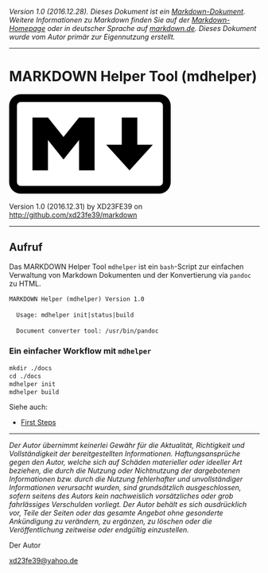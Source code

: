 
<!-- Referenzen -->

[Logo]: ./res/md.png "Markdown-Logo"
[Markdown]: https://daringfireball.net/projects/markdown/ "Markdown is a text-to-HTML conversion tool for web writers."
[Plugin]: https://addons.mozilla.org/de/firefox/addon/markdown-viewer/ "Markdown Viewer Plugin for Firefox"
[Syntax]: http://markdown.de/ "Die deutsche Markdown-Referenz."
[css]: https://gist.github.com/killercup "Pascal Hertleif - pandoc.css"

<!-- Kopfzeile -->

[mdw]: https://de.wikipedia.org/wiki/Markdown "Markdown auf Wikipedia"

*Version 1.0 (2016.12.28). Dieses Dokument ist ein [Markdown-Dokument][mdw]. Weitere Informationen zu Markdown
finden Sie auf der [Markdown-Homepage][Markdown] oder in deutscher Sprache auf
[markdown.de][Syntax]. Dieses Dokument wurde vom Autor primär zur Eigennutzung erstellt.*

* * *


<!-- Markdown-Content -->

MARKDOWN Helper Tool (mdhelper)
===============================================
![Markdown-Logo][Logo]

Version 1.0 (2016.12.31)
by XD23FE39 on http://github.com/xd23fe39/markdown

* * *

Aufruf
--------------

Das MARKDOWN Helper Tool `mdhelper` ist ein `bash`-Script zur einfachen Verwaltung von
Markdown Dokumenten und der Konvertierung via `pandoc` zu HTML.

```
MARKDOWN Helper (mdhelper) Version 1.0

  Usage: mdhelper init|status|build

  Document converter tool: /usr/bin/pandoc
```

### Ein einfacher Workflow mit `mdhelper`

```
mkdir ./docs
cd ./docs
mdhelper init
mdhelper build
```

Siehe auch:

* [First Steps](first_steps.md)


<!-- Einfacher Haftungsausschluss -->

* * *

*Der Autor übernimmt keinerlei Gewähr für die Aktualität, Richtigkeit und Vollständigkeit der bereitgestellten Informationen. Haftungsansprüche gegen den Autor, welche sich auf Schäden materieller oder ideeller Art beziehen, die durch die Nutzung oder Nichtnutzung der dargebotenen Informationen bzw. durch die Nutzung fehlerhafter und unvollständiger Informationen verursacht wurden, sind grundsätzlich ausgeschlossen, sofern seitens des Autors kein nachweislich vorsätzliches oder grob fahrlässiges Verschulden vorliegt. Der Autor behält es sich ausdrücklich vor, Teile der Seiten oder das gesamte Angebot ohne gesonderte Ankündigung zu verändern, zu ergänzen, zu löschen oder die Veröffentlichung zeitweise oder endgültig einzustellen.*

Der Autor

<xd23fe39@yahoo.de>
